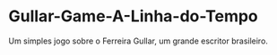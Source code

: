 # Gullar-Game-A-Linha-do-Tempo
Um simples jogo sobre o Ferreira Gullar, um grande escritor brasileiro.
